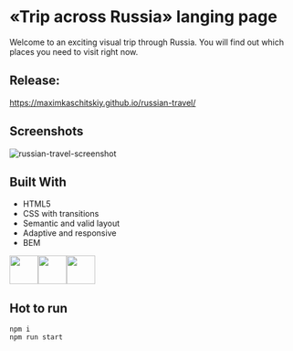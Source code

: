 
# «Trip across Russia» langing page

Welcome to an exciting visual trip through Russia.
You will find out which places you need to visit right now.

## Release:

https://maximkaschitskiy.github.io/russian-travel/

## Screenshots

![russian-travel-screenshot](https://user-images.githubusercontent.com/67905360/174487566-8d847dd1-bf64-4ca5-a62d-8a3942e9b655.png)

## Built With

 - HTML5
 - CSS with transitions
 - Semantic and valid layout
 - Adaptive and responsive
 - BEM

<img height="50" src="https://cdn.jsdelivr.net/gh/devicons/devicon/icons/html5/html5-original.svg" /><img height="50" src="https://cdn.jsdelivr.net/gh/devicons/devicon/icons/css3/css3-original.svg" /><img height="50" src="https://ru.bem.info/S3zKVZJcFfltyiAz-bWVmw4o3IU.svgd" />

## Hot to run

```
npm i
npm run start
```

